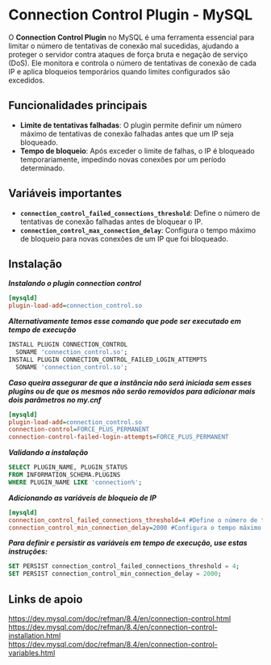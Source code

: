 # Connection Control Plugin - MySQL

O **Connection Control Plugin** no MySQL é uma ferramenta essencial para limitar o número de tentativas de conexão mal sucedidas, ajudando a proteger o servidor contra ataques de força bruta e negação de serviço (DoS). Ele monitora e controla o número de tentativas de conexão de cada IP e aplica bloqueios temporários quando limites configurados são excedidos.

## Funcionalidades principais

- **Limite de tentativas falhadas**: O plugin permite definir um número máximo de tentativas de conexão falhadas antes que um IP seja bloqueado.
- **Tempo de bloqueio**: Após exceder o limite de falhas, o IP é bloqueado temporariamente, impedindo novas conexões por um período determinado.
  
## Variáveis importantes

- **`connection_control_failed_connections_threshold`**: Define o número de tentativas de conexão falhadas antes de bloquear o IP.
- **`connection_control_max_connection_delay`**: Configura o tempo máximo de bloqueio para novas conexões de um IP que foi bloqueado.

## Instalação

***Instalando o plugin connection control***
```ini
[mysqld]
plugin-load-add=connection_control.so
```

***Alternativamente temos esse comando que pode ser executado em tempo de execução***
```SQL
INSTALL PLUGIN CONNECTION_CONTROL
  SONAME 'connection_control.so';
INSTALL PLUGIN CONNECTION_CONTROL_FAILED_LOGIN_ATTEMPTS
  SONAME 'connection_control.so';
```

***Caso queira assegurar de que a instância não será iniciada sem esses plugins ou de que os mesmos não serão removidos para adicionar mais dois parâmetros no my.cnf***
```ini
[mysqld]
plugin-load-add=connection_control.so
connection-control=FORCE_PLUS_PERMANENT
connection-control-failed-login-attempts=FORCE_PLUS_PERMANENT
```

***Validando a instalação***
```SQL
SELECT PLUGIN_NAME, PLUGIN_STATUS
FROM INFORMATION_SCHEMA.PLUGINS
WHERE PLUGIN_NAME LIKE 'connection%';
```

***Adicionando as variáveis de bloqueio de IP***
```ini
[mysqld]
connection_control_failed_connections_threshold=4 #Define o número de tentativas de conexão falhadas antes de bloquear o IP.
connection_control_min_connection_delay=2000 #Configura o tempo máximo de bloqueio para novas conexões de um IP que foi bloqueado.
```

***Para definir e persistir as variáveis ​​em tempo de execução, use estas instruções:***
```SQL
SET PERSIST connection_control_failed_connections_threshold = 4;
SET PERSIST connection_control_min_connection_delay = 2000;
```

## Links de apoio
https://dev.mysql.com/doc/refman/8.4/en/connection-control.html  
https://dev.mysql.com/doc/refman/8.4/en/connection-control-installation.html  
https://dev.mysql.com/doc/refman/8.4/en/connection-control-variables.html
